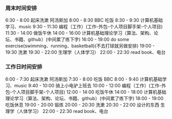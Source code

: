 ### 周末时间安排
6:30 - 8:00 起床洗漱 阿汤斯加
8:00 - 8:30 BBC 吃饭
8:30 - 9:30 计算机基础学习、music 
9:30 - 11:30 编程（工作）(工作-外包-个人项目脚手架-个人项目) 
11:30 - 14:00 做饭午休
14:00 - 16:00 计算机基础理论学习（算法、架构、论坛、书籍、github）(中间累了练下字) 
16:00 - 19:00 do some exercise(swimming、running、basketball)(不去打球就另做安排) 
19:00 - 19:30 洗漱
19:30 - 22:00 生理学（人体学习） 
22:00 - 22:30 read book、电台 


### 工作日时间安排
6:00 - 7:30 起床洗漱 阿汤斯加
7:30 - 8:00 吃饭 BBC
8:00 - 9:40 计算机基础学习、music
9:40 - 10:00 骑上小电驴上班去
10:00 - 12:00 编程（工作）(工作-外包-个人项目脚手架-个人项目)
12:00 - 14:00 吃饭午休
14:00 - 18:00 计算机基础理论学习（算法、架构、论坛、书籍、github）(中间累了练下字)
18:00 - 19:00 吃饭休息
19:00 - 20:00 锻炼 
20:00 - 20:30 洗漱
20:30 - 22:00 设计的东西 生理学（人体学习）
22:00 - 22:30 read book、电台 
